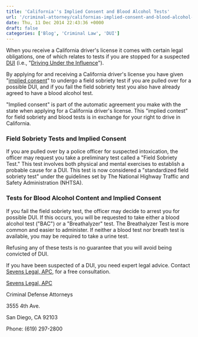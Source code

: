```yaml
---
title: 'California''s Implied Consent and Blood Alcohol Tests'
url: '/criminal-attorney/californias-implied-consent-and-blood-alcohol-tests/140/'
date: Thu, 11 Dec 2014 22:43:36 +0000
draft: false
categories: ['Blog', 'Criminal Law', 'DUI']
---
```


When you receive a California driver's license it comes with certain legal obligations, one of which relates to tests if you are stopped for a suspected [DUI](https://www.sevenslegal.com/ "Sevens Legal, APC") (i.e., "[Driving Under the Influence](https://www.sevenslegal.com/ "Sevens Legal, APC")").

By applying for and receiving a California driver's license you have given "[implied consent](https://www.sevenslegal.com/ "Sevens Legal, APC")" to undergo a field sobriety test if you are pulled over for a possible DUI, and if you fail the field sobriety test you also have already agreed to have a blood alcohol test.

"Implied consent" is part of the automatic agreement you make with the state when applying for a California driver's license. This "implied contest" for field sobriety and blood tests is in exchange for your right to drive in California.

### Field Sobriety Tests and Implied Consent

If you are pulled over by a police officer for suspected intoxication, the officer may request you take a preliminary test called a "Field Sobriety Test." This test involves both physical and mental exercises to establish a probable cause for a DUI. This test is now considered a "standardized field sobriety test" under the guidelines set by The National Highway Traffic and Safety Administration (NHTSA).

### Tests for Blood Alcohol Content and Implied Consent

If you fail the field sobriety test, the officer may decide to arrest you for possible DUI. If this occurs, you will be requested to take either a blood alcohol test ("BAC") or a "Breathalyzer" test. The Breathalyzer Test is more common and easier to administer. If neither a blood test nor breath test is available, you may be required to take a urine test.

Refusing any of these tests is no guarantee that you will avoid being convicted of DUI.

If you have been suspected of a DUI, you need expert legal advice. Contact [Sevens Legal, APC](https://www.sevenslegal.com/ "Sevens Legal, APC"), for a free consultation.

[Sevens Legal, APC](https://www.sevenslegal.com/ "Sevens Legal, APC")

Criminal Defense Attorneys

3555 4th Ave.

San Diego, CA 92103

Phone: (619) 297-2800